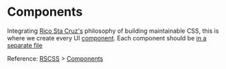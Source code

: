 # Components

Integrating [Rico Sta Cruz's](https://github.com/rstacruz) philosophy of building maintainable CSS, this is where we create every UI [component](http://rscss.io/components.html). Each component should be [in a separate file](http://rscss.io/css-structure.html)

Reference: [RSCSS](http://rscss.io/index.html) > [Components](http://rscss.io/components.html)
